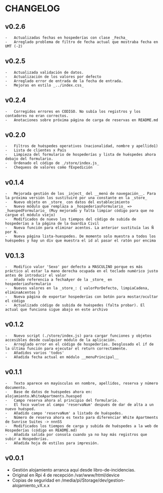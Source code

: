 # CHANGELOG

## v0.2.6

	-	Actualizadas fechas en hospederías con clase _Fecha_
	-	Arreglado problema de filtro de fecha actual que mostraba fecha en UMT (-2)

## v0.2.5

	-	Actualizada validación de datos.
	-	Actualización de los valores por defecto
	-	Arreglado error de entrada de la fecha de entrada.
	-	Mejoras en estilo _../index.css_
	
## v0.2.4

	-	Corregidos errores en CODIGO. No subía los registros y los contadores no eran correctos.
	-	Anotaciones sobre próxima página de carga de reservas en README.md
	
## v0.2.0

	-	Filtros de huéspedes operativos (nacionalidad, nombre y apellido1)
	-	Lista de clientes x País
	-	Limpieza del formulario de hospederías y lista de huéspedes ahora debajo del formulario.
	-	Ordenado el código de _/store/index.js_
	-	Chequeos de valores como fExpedición


## v0.1.4

	-	Mejorada gestión de los _inject_ del __menú de navegación__. Para la próxima versión los sustituiré por una constante en la _store_
	-	Nuevo objeto en _store_ con datos del establecimiento
	-	Nuevo módulo que remplaza a _hospederiasFormulario_ => _huespedFormulario_ (Muy mejorado y falta limpiar código para que no cargue el módulo viejo)
	-	Modificados de nuevo los tiempos del código de subida de hospederías a la página de la Guardia Civil
	-	Nueva función para eliminar acentos. La anterior sustituía las Ñ por N.
	-	Nueva página lista-huespedes. De momento solo muestra a todos los huéspedes y hay un div que muestra el id al pasar el ratón por encima

## V0.1.3

	-	Modifico valor 'Sexo' por defecto a MASCULINO porque es más práctico al estar la mano derecha ocupada en el teclado numérico justo antes de introducir el valor
	-	Añado referencia a fechaAyer de la _store_ en hospederiasFormulario
	-	Nuevos valores en la _store_: { valorPorDefecto, limpiaCadena, eliminaAcentos }
	-	Nueva página de exportar hospederías con botón para mostar/ocultar el código
	-	Actualizado código de subida de huéspedes (falta probar). El actual que funciona sigue abajo en este archivo
	
## v0.1.2

	-	Nuevo script (./store/index.js) para cargar funciones y objetos accesibles desde cualquier módulo de la aplicación.
	-	Arreglado error en el código de hospederías. Desglosado el if de la última función para ejecutar el return correctamente.
	-	Añadidos varios 'todos'
	-	Añadida fecha actual en módulo __menuPrincipal__
	
## v0.1.1

	-	Texto aparece en mayúsculas en nombre, apellidos, reserva y número documento.
	-	Base de datos de huéspedes ahora en: alojamiento.WhiteApartments.huesped
	-	Campo reserva ahora al principio del formulario.
	-	El foco vuelve al campo 'reservaNum' después de dar de alta a un nuevo huésped.
	-	Añadido campo 'reservaNum' a listado de huéspedes.
	-	Número de reserva ahora es texto para diferenciar White Apartments de Sunrise Suites -> nnnSS
	-	Modificados los tiempos de carga y subida de huéspedes a la web de Hospederías (código en README.md)
	-	Añadida salida por consola cuando ya no hay más registros que subir a Hospederías.
	-	Añadida hoja de estilos para impresión.
	
## v0.0.1

  - Gestión alojamiento arranca aquí desde libro-de-incidencias.
  - Original en Rpi 4 de recepción /var/www/html/device
  - Copias de seguridad en /media/pi/Storage/dev/gestion-alojamiento_vX.x.x
